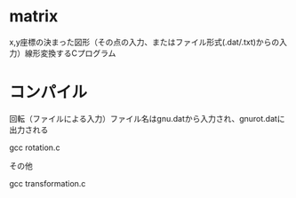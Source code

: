 # matrix
x,y座標の決まった図形（その点の入力、またはファイル形式(.dat/.txt)からの入力）線形変換するCプログラム
# コンパイル
回転（ファイルによる入力）ファイル名はgnu.datから入力され、gnurot.datに出力される

gcc rotation.c 

その他

gcc transformation.c 

